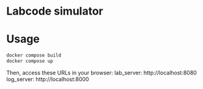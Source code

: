 # Labcode simulator
# Usage

```bash
docker compose build
docker compose up
```

Then, access these URLs in your browser:
lab_server: http://localhost:8080
log_server: http://localhost:8000
